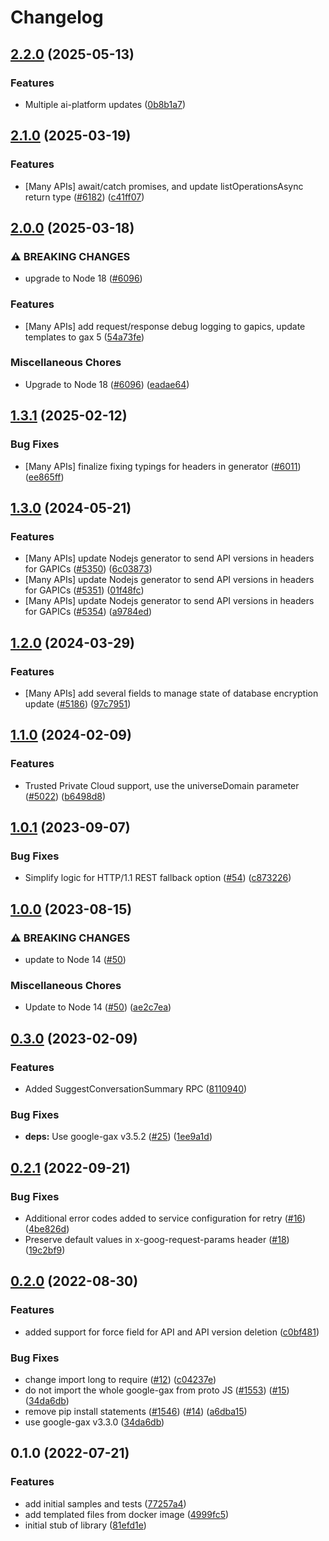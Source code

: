 # Changelog

## [2.2.0](https://github.com/googleapis/google-cloud-node/compare/apigee-registry-v2.1.0...apigee-registry-v2.2.0) (2025-05-13)


### Features

* Multiple ai-platform updates ([0b8b1a7](https://github.com/googleapis/google-cloud-node/commit/0b8b1a75f33bdf94000321d239834b9b10757862))

## [2.1.0](https://github.com/googleapis/google-cloud-node/compare/apigee-registry-v2.0.0...apigee-registry-v2.1.0) (2025-03-19)


### Features

* [Many APIs] await/catch promises, and update listOperationsAsync return type ([#6182](https://github.com/googleapis/google-cloud-node/issues/6182)) ([c41ff07](https://github.com/googleapis/google-cloud-node/commit/c41ff0729b65a1207978b4029d6369cc0552e0bf))

## [2.0.0](https://github.com/googleapis/google-cloud-node/compare/apigee-registry-v1.3.1...apigee-registry-v2.0.0) (2025-03-18)


### ⚠ BREAKING CHANGES

* upgrade to Node 18 ([#6096](https://github.com/googleapis/google-cloud-node/issues/6096))

### Features

* [Many APIs] add request/response debug logging to gapics, update templates to gax 5  ([54a73fe](https://github.com/googleapis/google-cloud-node/commit/54a73fe74eab0675c006f24d5f1e4574c44d829b))


### Miscellaneous Chores

* Upgrade to Node 18 ([#6096](https://github.com/googleapis/google-cloud-node/issues/6096)) ([eadae64](https://github.com/googleapis/google-cloud-node/commit/eadae64d54e07aa2c65097ea52e65008d4e87436))

## [1.3.1](https://github.com/googleapis/google-cloud-node/compare/apigee-registry-v1.3.0...apigee-registry-v1.3.1) (2025-02-12)


### Bug Fixes

* [Many APIs] finalize fixing typings for headers in generator ([#6011](https://github.com/googleapis/google-cloud-node/issues/6011)) ([ee865ff](https://github.com/googleapis/google-cloud-node/commit/ee865ff34a696fbd657e4cfb6cc4be2f6651f77a))

## [1.3.0](https://github.com/googleapis/google-cloud-node/compare/apigee-registry-v1.2.0...apigee-registry-v1.3.0) (2024-05-21)


### Features

* [Many APIs] update Nodejs generator to send API versions in headers for GAPICs ([#5350](https://github.com/googleapis/google-cloud-node/issues/5350)) ([6c03873](https://github.com/googleapis/google-cloud-node/commit/6c038731de1f36456042e6b4ecf2a9686be662c7))
* [Many APIs] update Nodejs generator to send API versions in headers for GAPICs ([#5351](https://github.com/googleapis/google-cloud-node/issues/5351)) ([01f48fc](https://github.com/googleapis/google-cloud-node/commit/01f48fce63ec4ddf801d59ee2b8c0db9f6fb8372))
* [Many APIs] update Nodejs generator to send API versions in headers for GAPICs ([#5354](https://github.com/googleapis/google-cloud-node/issues/5354)) ([a9784ed](https://github.com/googleapis/google-cloud-node/commit/a9784ed3db6ee96d171762308bbbcd57390b6866))

## [1.2.0](https://github.com/googleapis/google-cloud-node/compare/apigee-registry-v1.1.0...apigee-registry-v1.2.0) (2024-03-29)


### Features

* [Many APIs] add several fields to manage state of database encryption update ([#5186](https://github.com/googleapis/google-cloud-node/issues/5186)) ([97c7951](https://github.com/googleapis/google-cloud-node/commit/97c7951481ef70d8f49c3d218f7c22ce00df9174))

## [1.1.0](https://github.com/googleapis/google-cloud-node/compare/apigee-registry-v1.0.1...apigee-registry-v1.1.0) (2024-02-09)


### Features

* Trusted Private Cloud support, use the universeDomain parameter  ([#5022](https://github.com/googleapis/google-cloud-node/issues/5022)) ([b6498d8](https://github.com/googleapis/google-cloud-node/commit/b6498d8580d056817981dedbaa0ea5d82e9dccc2))

## [1.0.1](https://github.com/googleapis/nodejs-apigee-registry/compare/v1.0.0...v1.0.1) (2023-09-07)


### Bug Fixes

* Simplify logic for HTTP/1.1 REST fallback option ([#54](https://github.com/googleapis/nodejs-apigee-registry/issues/54)) ([c873226](https://github.com/googleapis/nodejs-apigee-registry/commit/c87322645e01d1e1cf989aa5f8502876d7b77230))

## [1.0.0](https://github.com/googleapis/nodejs-apigee-registry/compare/v0.3.0...v1.0.0) (2023-08-15)


### ⚠ BREAKING CHANGES

* update to Node 14 ([#50](https://github.com/googleapis/nodejs-apigee-registry/issues/50))

### Miscellaneous Chores

* Update to Node 14 ([#50](https://github.com/googleapis/nodejs-apigee-registry/issues/50)) ([ae2c7ea](https://github.com/googleapis/nodejs-apigee-registry/commit/ae2c7ea278d037c3ba020192ab8913b0659191e8))

## [0.3.0](https://github.com/googleapis/nodejs-apigee-registry/compare/v0.2.1...v0.3.0) (2023-02-09)


### Features

* Added SuggestConversationSummary RPC ([8110940](https://github.com/googleapis/nodejs-apigee-registry/commit/8110940e67c72bd94776c17863fa52d714b270ae))


### Bug Fixes

* **deps:** Use google-gax v3.5.2 ([#25](https://github.com/googleapis/nodejs-apigee-registry/issues/25)) ([1ee9a1d](https://github.com/googleapis/nodejs-apigee-registry/commit/1ee9a1d07a6cd4930c07651a0e17bb41c0663777))

## [0.2.1](https://github.com/googleapis/nodejs-apigee-registry/compare/v0.2.0...v0.2.1) (2022-09-21)


### Bug Fixes

* Additional error codes added to service configuration for retry ([#16](https://github.com/googleapis/nodejs-apigee-registry/issues/16)) ([4be826d](https://github.com/googleapis/nodejs-apigee-registry/commit/4be826ddc63cd21391a7c204fc361156c5c0b673))
* Preserve default values in x-goog-request-params header ([#18](https://github.com/googleapis/nodejs-apigee-registry/issues/18)) ([19c2bf9](https://github.com/googleapis/nodejs-apigee-registry/commit/19c2bf9e6bc00d99fd3b07c9c71ca946ece94695))

## [0.2.0](https://github.com/googleapis/nodejs-apigee-registry/compare/v0.1.0...v0.2.0) (2022-08-30)


### Features

* added support for force field for API and API version deletion ([c0bf481](https://github.com/googleapis/nodejs-apigee-registry/commit/c0bf48111db1e05f88cb68fac40584e60bbdf6f6))


### Bug Fixes

* change import long to require ([#12](https://github.com/googleapis/nodejs-apigee-registry/issues/12)) ([c04237e](https://github.com/googleapis/nodejs-apigee-registry/commit/c04237ebc9dc76016f9017ee6f8cdf938fd14da8))
* do not import the whole google-gax from proto JS ([#1553](https://github.com/googleapis/nodejs-apigee-registry/issues/1553)) ([#15](https://github.com/googleapis/nodejs-apigee-registry/issues/15)) ([34da6db](https://github.com/googleapis/nodejs-apigee-registry/commit/34da6dbc51476bf7a30fae332233c76527f9e9ff))
* remove pip install statements ([#1546](https://github.com/googleapis/nodejs-apigee-registry/issues/1546)) ([#14](https://github.com/googleapis/nodejs-apigee-registry/issues/14)) ([a6dba15](https://github.com/googleapis/nodejs-apigee-registry/commit/a6dba15c574a7537771ee95a50785b30b83eb4a2))
* use google-gax v3.3.0 ([34da6db](https://github.com/googleapis/nodejs-apigee-registry/commit/34da6dbc51476bf7a30fae332233c76527f9e9ff))

## 0.1.0 (2022-07-21)


### Features

* add initial samples and tests ([77257a4](https://github.com/googleapis/nodejs-apigee-registry/commit/77257a467f559529416327d362ba46aaef41b037))
* add templated files from docker image ([4999fc5](https://github.com/googleapis/nodejs-apigee-registry/commit/4999fc5f4b8150c2b2d3bcdb15d17c6ac400bfb2))
* initial stub of library ([81efd1e](https://github.com/googleapis/nodejs-apigee-registry/commit/81efd1e2ac2c301b1a95fca58b83c9ab61103f19))
